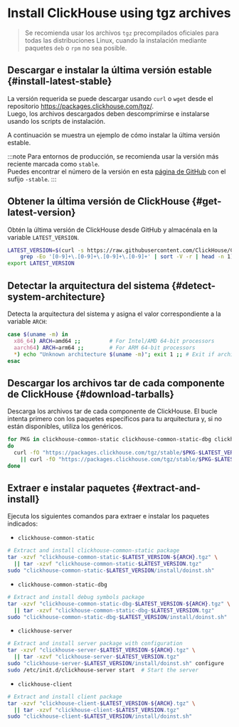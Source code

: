 # Install ClickHouse using tgz archives

> Se recomienda usar los archivos `tgz` precompilados oficiales para todas las distribuciones Linux, cuando la instalación mediante paquetes `deb` o `rpm` no sea posible.

<VerticalStepper>

## Descargar e instalar la última versión estable {#install-latest-stable}

La versión requerida se puede descargar usando `curl` o `wget` desde el repositorio https://packages.clickhouse.com/tgz/.  
Luego, los archivos descargados deben descomprimirse e instalarse usando los scripts de instalación.

A continuación se muestra un ejemplo de cómo instalar la última versión estable.

:::note
Para entornos de producción, se recomienda usar la versión más reciente marcada como `stable`.  
Puedes encontrar el número de la versión en esta [página de GitHub](https://github.com/ClickHouse/ClickHouse/tags) con el sufijo `-stable`.
:::

## Obtener la última versión de ClickHouse {#get-latest-version}

Obtén la última versión de ClickHouse desde GitHub y almacénala en la variable `LATEST_VERSION`.

```bash
LATEST_VERSION=$(curl -s https://raw.githubusercontent.com/ClickHouse/ClickHouse/master/utils/list-versions/version_date.tsv | \
    grep -Eo '[0-9]+\.[0-9]+\.[0-9]+\.[0-9]+' | sort -V -r | head -n 1)
export LATEST_VERSION
```

## Detectar la arquitectura del sistema {#detect-system-architecture}

Detecta la arquitectura del sistema y asigna el valor correspondiente a la variable `ARCH`:

```bash
case $(uname -m) in
  x86_64) ARCH=amd64 ;;         # For Intel/AMD 64-bit processors
  aarch64) ARCH=arm64 ;;        # For ARM 64-bit processors
  *) echo "Unknown architecture $(uname -m)"; exit 1 ;; # Exit if architecture isn't supported
esac
```

## Descargar los archivos tar de cada componente de ClickHouse {#download-tarballs}

Descarga los archivos tar de cada componente de ClickHouse. El bucle intenta primero con los paquetes específicos para tu arquitectura y, si no están disponibles, utiliza los genéricos.

```bash
for PKG in clickhouse-common-static clickhouse-common-static-dbg clickhouse-server clickhouse-client clickhouse-keeper
do
  curl -fO "https://packages.clickhouse.com/tgz/stable/$PKG-$LATEST_VERSION-${ARCH}.tgz" \
    || curl -fO "https://packages.clickhouse.com/tgz/stable/$PKG-$LATEST_VERSION.tgz"
done
```

## Extraer e instalar paquetes {#extract-and-install}

Ejecuta los siguientes comandos para extraer e instalar los paquetes indicados:

- `clickhouse-common-static`

```bash
# Extract and install clickhouse-common-static package
tar -xzvf "clickhouse-common-static-$LATEST_VERSION-${ARCH}.tgz" \
  || tar -xzvf "clickhouse-common-static-$LATEST_VERSION.tgz"
sudo "clickhouse-common-static-$LATEST_VERSION/install/doinst.sh"
```

- `clickhouse-common-static-dbg`

```bash
# Extract and install debug symbols package
tar -xzvf "clickhouse-common-static-dbg-$LATEST_VERSION-${ARCH}.tgz" \
  || tar -xzvf "clickhouse-common-static-dbg-$LATEST_VERSION.tgz"
sudo "clickhouse-common-static-dbg-$LATEST_VERSION/install/doinst.sh"
```

- `clickhouse-server`

```bash
# Extract and install server package with configuration
tar -xzvf "clickhouse-server-$LATEST_VERSION-${ARCH}.tgz" \
  || tar -xzvf "clickhouse-server-$LATEST_VERSION.tgz"
sudo "clickhouse-server-$LATEST_VERSION/install/doinst.sh" configure
sudo /etc/init.d/clickhouse-server start  # Start the server
```

- `clickhouse-client`

```bash
# Extract and install client package
tar -xzvf "clickhouse-client-$LATEST_VERSION-${ARCH}.tgz" \
  || tar -xzvf "clickhouse-client-$LATEST_VERSION.tgz"
sudo "clickhouse-client-$LATEST_VERSION/install/doinst.sh"
```

</VerticalStepper>
